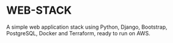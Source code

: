 # WEB-STACK

A simple web application stack using Python, Django, Bootstrap, PostgreSQL,
Docker and Terraform, ready to run on AWS.
